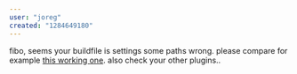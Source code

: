 ```yaml
---
user: "joreg"
created: "1284649180"
---
```


fibo, seems your buildfile is settings some paths wrong. please compare for example [this working one](http://vvvv.svn.sourceforge.net/viewvc/vvvv/plugins/c%23/Animation/ParticlesThreaded/trunk/ParticlesThreaded.build?revision=5266&view=markup). also check your other plugins..
